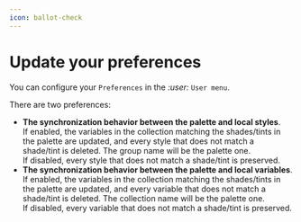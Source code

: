 ```yaml
---
icon: ballot-check
---
```


# Update your preferences

You can configure your `Preferences` in the <i class="fa-user">:user:</i> `User menu`.

There are two preferences:

* **The synchronization behavior between the palette and local styles**.\
  If enabled, the variables in the collection matching the shades/tints in the palette are updated, and every style that does not match a shade/tint is deleted. The group name will be the palette one.\
  If disabled, every style that does not match a shade/tint is preserved.
* **The synchronization behavior between the palette and local variables**.\
  If enabled, the variables in the collection matching the shades/tints in the palette are updated, and every variable that does not match a shade/tint is deleted. The collection name will be the palette one.\
  If disabled, every variable that does not match a shade/tint is preserved.
